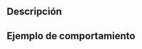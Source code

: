 ## Descripción
<!--- Proporcione un resumen general de que hace el nuevo script -->

## Ejemplo de comportamiento
<!---
Proporcione un snippet indicando un ejemplo del comportamiento.
Ejemplo:
```
> hubot my-script
> <salida esperada>
```

Adicionalmente puedes agregar screenshots de como se vera si estas usando attachments.
Para ello puedes usar https://api.slack.com/docs/messages/builder para tener una previsualización.
-->
